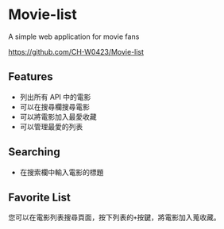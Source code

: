 # Movie-list

A simple web application for movie fans

https://github.com/CH-W0423/Movie-list

## Features
- 列出所有 API 中的電影
- 可以在搜尋欄搜尋電影
- 可以將電影加入最愛收藏
- 可以管理最愛的列表

## Searching
- 在搜索欄中輸入電影的標題

## Favorite List
您可以在電影列表搜尋頁面，按下列表的`+`按鍵，將電影加入蒐收藏。
